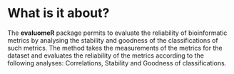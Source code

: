 # What is it about? #

The **evaluomeR** package permits to evaluate the reliability of bioinformatic metrics by analysing
the stability and goodness of the classifications of such metrics. The method takes the measurements of 
the metrics for the dataset and evaluates the reliability of the metrics according to the 
following analyses: Correlations, Stability and Goodness of classifications.
